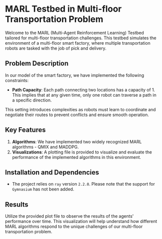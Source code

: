 # MARL Testbed in Multi-floor Transportation Problem

Welcome to the MARL (Multi-Agent Reinforcement Learning) Testbed tailored for multi-floor transportation challenges. This testbed simulates the environment of a multi-floor smart factory, where multiple transportation robots are tasked with the job of pick and delivery.

## Problem Description

In our model of the smart factory, we have implemented the following constraints:

- **Path Capacity**: Each path connecting two locations has a capacity of 1. This implies that at any given time, only one robot can traverse a path in a specific direction.

This setting introduces complexities as robots must learn to coordinate and negotiate their routes to prevent conflicts and ensure smooth operation.

## Key Features

1. **Algorithms**: We have implemented two widely recognized MARL algorithms - QMIX and MADDPG. 
2. **Visualizations**: A plotting file is provided to visualize and evaluate the performance of the implemented algorithms in this environment.

## Installation and Dependencies

- The project relies on `ray` version `2.2.0`. Please note that the support for `Gymnasium` has not been added.

## Results

Utilize the provided plot file to observe the results of the agents' performance over time. This visualization will help understand how different MARL algorithms respond to the unique challenges of our multi-floor transportation problem.